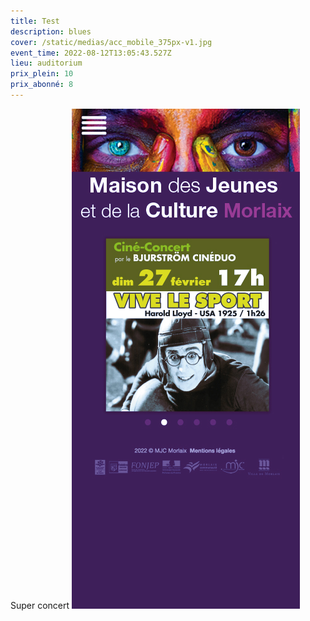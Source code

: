```yaml
---
title: Test
description: blues
cover: /static/medias/acc_mobile_375px-v1.jpg
event_time: 2022-08-12T13:05:43.527Z
lieu: auditorium
prix_plein: 10
prix_abonné: 8
---
```

Super concert
![test](/static/medias/acc_mobile_375px-v1.jpg "Test")